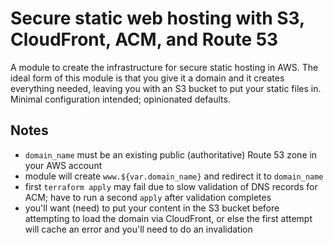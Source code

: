 # Secure static web hosting with S3, CloudFront, ACM, and Route 53
A module to create the infrastructure for secure static hosting in AWS. The ideal form of this module is that you give it a domain and it creates everything needed, leaving you with an S3 bucket to put your static files in. Minimal configuration intended; opinionated defaults.

## Notes
* `domain_name` must be an existing public (authoritative) Route 53 zone in your AWS account
* module will create `www.${var.domain_name}` and redirect it to `domain_name`
* first `terraform apply` may fail due to slow validation of DNS records for ACM; have to run a second `apply` after validation completes
* you'll want (need) to put your content in the S3 bucket before attempting to load the domain via CloudFront, or else the first attempt will cache an error and you'll need to do an invalidation
